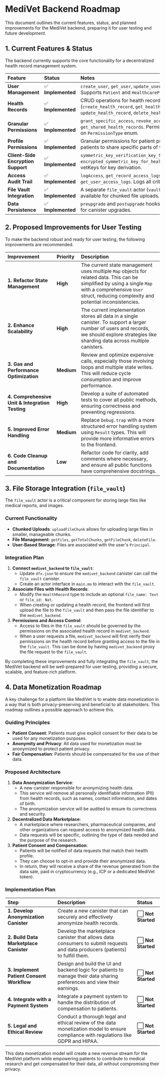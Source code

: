 
# MediVet Backend Roadmap

This document outlines the current features, status, and planned improvements for the MediVet backend, preparing it for user testing and future development.

## 1. Current Features & Status

The backend currently supports the core functionality for a decentralized health record management system.

| Feature | Status | Notes |
| :--- | :--- | :--- |
| **User Management** | ✅ **Implemented** | `create_user`, `get_user`, `update_user_profile`. Supports `Patient` and `HealthcareProvider` roles. |
| **Health Records** | ✅ **Implemented** | CRUD operations for health records (`create_health_record`, `get_health_records`, `update_health_record`, `delete_health_record`). |
| **Granular Permissions** | ✅ **Implemented** | `grant_specific_access`, `revoke_access`, `get_shared_health_records`. Permissions are based on `PermissionType` enum. |
| **Profile Permissions** | ✅ **Implemented** | Granular permissions for patient profiles, allowing patients to share specific parts of their profile. |
| **Client-Side Encryption Support** | ✅ **Implemented** | `symmetric_key_verification_key_for_health_record`, `encrypted_symmetric_key_for_health_record`. Uses vetKeys for key derivation. |
| **Access Audit Trail** | ✅ **Implemented** | `logAccess`, `get_record_access_logs`, `get_user_access_logs`. Logs all critical actions. |
| **File Vault Integration** | ✅ **Implemented** | A separate `file_vault` actor (`vault/app.mo`) is available for chunked file uploads. |
| **Data Persistence** | ✅ **Implemented** | `preupgrade` and `postupgrade` hooks are implemented for canister upgrades. |

## 2. Proposed Improvements for User Testing

To make the backend robust and ready for user testing, the following improvements are recommended.

| Improvement | Priority | Description |
| :--- | :--- | :--- |
| **1. Refactor State Management** | **High** | The current state management uses multiple `Map` objects for related data. This can be simplified by using a single `Map` with a comprehensive `User` struct, reducing complexity and potential inconsistencies. |
| **2. Enhance Scalability** | **High** | The current implementation stores all data in a single canister. To support a larger number of users and records, we should explore strategies like sharding data across multiple canisters. |
| **3. Gas and Performance Optimization** | **Medium** | Review and optimize expensive calls, especially those involving loops and multiple state writes. This will reduce cycle consumption and improve performance. |
| **4. Comprehensive Unit & Integration Testing** | **High** | Develop a suite of automated tests to cover all public methods, ensuring correctness and preventing regressions. |
| **5. Improved Error Handling** | **Medium** | Replace `Debug.trap` with a more structured error handling system using `Result` types. This will provide more informative errors to the frontend. |
| **6. Code Cleanup and Documentation** | **Low** | Refactor code for clarity, add comments where necessary, and ensure all public functions have comprehensive docstrings. |

## 3. File Storage Integration (`file_vault`)

The `file_vault` actor is a critical component for storing large files like medical reports, and images.

### Current Functionality

- **Chunked Uploads**: `uploadFileChunk` allows for uploading large files in smaller, manageable chunks.
- **File Management**: `getFiles`, `getTotalChunks`, `getFileChunk`, `deleteFile`.
- **User-Based Storage**: Files are associated with the user's `Principal`.

### Integration Plan

1.  **Connect `medivet_backend` to `file_vault`**:
    -   Update `dfx.json` to ensure the `medivet_backend` canister can call the `file_vault` canister.
    -   Create an actor interface in `main.mo` to interact with the `file_vault`.
2.  **Associate Files with Health Records**:
    -   Modify the `HealthRecord` type to include an optional `file_name: Text` or `file_id: Nat`.
    -   When creating or updating a health record, the frontend will first upload the file to the `file_vault` and then pass the file identifier to the `medivet_backend`.
3.  **Permissions and Access Control**:
    -   Access to files in the `file_vault` should be governed by the permissions on the associated health record in `medivet_backend`.
    -   When a user requests a file, `medivet_backend` will first verify their permissions on the health record before granting access to the file in the `file_vault`. This can be done by having `medivet_backend` proxy the file request to the `file_vault`.

By completing these improvements and fully integrating the `file_vault`, the MediVet backend will be well-prepared for user testing, providing a secure, scalable, and feature-rich platform.

## 4. Data Monetization Roadmap

A key challenge for a platform like MediVet is to enable data monetization in a way that is both privacy-preserving and beneficial to all stakeholders. This roadmap outlines a possible approach to achieve this.

### Guiding Principles

- **Patient Consent**: Patients must give explicit consent for their data to be used for any monetization purposes.
- **Anonymity and Privacy**: All data used for monetization must be anonymized to protect patient privacy.
- **Fair Compensation**: Patients should be compensated for the use of their data.

### Proposed Architecture

1.  **Data Anonymization Service**:
    -   A new canister responsible for anonymizing health data.
    -   This service will remove all personally identifiable information (PII) from health records, such as names, contact information, and dates of birth.
    -   The anonymization service will be audited to ensure its correctness and security.
2.  **Decentralized Data Marketplace**:
    -   A marketplace where researchers, pharmaceutical companies, and other organizations can request access to anonymized health data.
    -   Data requests will be specific, outlining the type of data needed and the purpose of the research.
3.  **Patient Consent and Compensation**:
    -   Patients will be notified of data requests that match their health profile.
    -   They can choose to opt-in and provide their anonymized data.
    -   In return, they will receive a share of the revenue generated from the data sale, paid in cryptocurrency (e.g., ICP or a dedicated MediVet token).

### Implementation Plan

| Step | Description | Status |
| :--- | :--- | :--- |
| **1. Develop Anonymization Canister** | Create a new canister that can securely and effectively anonymize health records. | ⬜️ **Not Started** |
| **2. Build Data Marketplace Canister** | Develop the marketplace canister that allows data consumers to submit requests and data producers (patients) to fulfill them. | ⬜️ **Not Started** |
| **3. Implement Patient Consent Workflow** | Design and build the UI and backend logic for patients to manage their data sharing preferences and view their earnings. | ⬜️ **Not Started** |
| **4. Integrate with a Payment System** | Integrate a payment system to handle the distribution of compensation to patients. | ⬜️ **Not Started** |
| **5. Legal and Ethical Review** | Conduct a thorough legal and ethical review of the data monetization model to ensure compliance with regulations like GDPR and HIPAA. | ⬜️ **Not Started** |

This data monetization model will create a new revenue stream for the MediVet platform while empowering patients to contribute to medical research and get compensated for their data, all without compromising their privacy.
